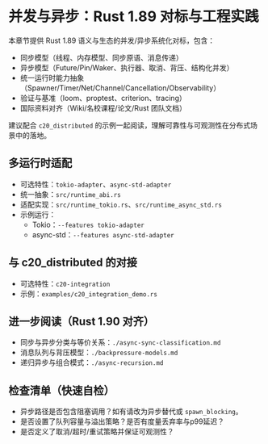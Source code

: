 # 并发与异步：Rust 1.89 对标与工程实践

本章节提供 Rust 1.89 语义与生态的并发/异步系统化对标，包含：

- 同步模型（线程、内存模型、同步原语、消息传递）
- 异步模型（Future/Pin/Waker、执行器、取消、背压、结构化并发）
- 统一运行时能力抽象（Spawner/Timer/Net/Channel/Cancellation/Observability）
- 验证与基准（loom、proptest、criterion、tracing）
- 国际资料对齐（Wiki/名校课程/论文/Rust 团队文档）

建议配合 `c20_distributed` 的示例一起阅读，理解可靠性与可观测性在分布式场景中的落地。

## 多运行时适配

- 可选特性：`tokio-adapter`、`async-std-adapter`
- 统一抽象：`src/runtime_abi.rs`
- 适配实现：`src/runtime_tokio.rs`、`src/runtime_async_std.rs`
- 示例运行：
  - Tokio：`--features tokio-adapter`
  - async-std：`--features async-std-adapter`

## 与 c20_distributed 的对接

- 可选特性：`c20-integration`
- 示例：`examples/c20_integration_demo.rs`

## 进一步阅读（Rust 1.90 对齐）

- 同步与异步分类与等价关系：`./async-sync-classification.md`
- 消息队列与背压模型：`./backpressure-models.md`
- 递归异步与组合模式：`./async-recursion.md`

## 检查清单（快速自检）

- 异步路径是否包含阻塞调用？如有请改为异步替代或 `spawn_blocking`。
- 是否设置了队列容量与溢出策略？是否有度量丢弃率与p99延迟？
- 是否定义了取消/超时/重试策略并保证可观测性？
